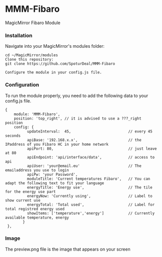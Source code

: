 # MMM-Fibaro
MagicMirror Fibaro Module
### Installation

Navigate into your MagicMirror's modules folder:
```
cd ~/MagicMirror/modules
Clone this repository:
git clone https://github.com/SpoturDeal/MMM-Fibaro

Configure the module in your config.js file.
```
### Configuration

To run the module properly, you need to add the following data to your config.js file.

```
{
	module: 'MMM-Fibaro',
	position: 'top_right', // it is advised to use a ???_right position
	config: {
          updateInterval:  45,                          // every 45 seconds
          apiBase: '192.168.x.x',                       // the IPaddress of you Fibaro HC in your home network
          apiPort: 80,                                  // just leave at 80
          apiEndpoint: 'api/interface/data',            // access to api
          apiUser: 'your@email.eu'                      // The emailaddress you use to login
          apiPw: 'your Password',
          moduleTitle: 'Current temperatures Fibaro',   // You can adapt the following text to fit your language
          energyTitle: 'Energy use',                    // The tile for the energy use part
          energyNow: 'Currently using',                 // Label to show current use
          energyTotal: 'Total used',                    // Label for total registred energy used
          showItems: ['temperature','energy']           // Currently available temperature, energy       
        }
 },
 ```
### Image

The preview.png file is the image that appears on your screen
